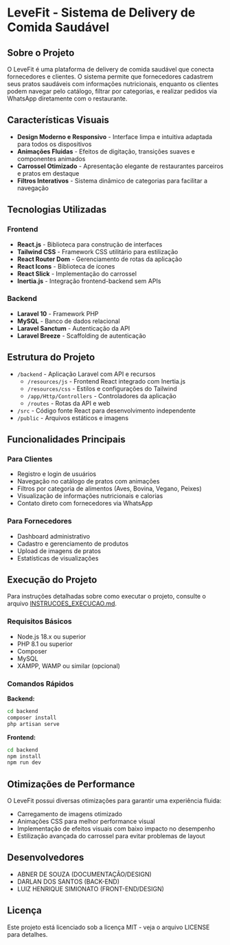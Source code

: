 # LeveFit - Sistema de Delivery de Comida Saudável

## Sobre o Projeto

O LeveFit é uma plataforma de delivery de comida saudável que conecta fornecedores e clientes. O sistema permite que fornecedores cadastrem seus pratos saudáveis com informações nutricionais, enquanto os clientes podem navegar pelo catálogo, filtrar por categorias, e realizar pedidos via WhatsApp diretamente com o restaurante.

## Características Visuais

- **Design Moderno e Responsivo** - Interface limpa e intuitiva adaptada para todos os dispositivos
- **Animações Fluidas** - Efeitos de digitação, transições suaves e componentes animados
- **Carrossel Otimizado** - Apresentação elegante de restaurantes parceiros e pratos em destaque
- **Filtros Interativos** - Sistema dinâmico de categorias para facilitar a navegação

## Tecnologias Utilizadas

### Frontend

- **React.js** - Biblioteca para construção de interfaces
- **Tailwind CSS** - Framework CSS utilitário para estilização
- **React Router Dom** - Gerenciamento de rotas da aplicação
- **React Icons** - Biblioteca de ícones
- **React Slick** - Implementação do carrossel
- **Inertia.js** - Integração frontend-backend sem APIs

### Backend

- **Laravel 10** - Framework PHP
- **MySQL** - Banco de dados relacional
- **Laravel Sanctum** - Autenticação da API
- **Laravel Breeze** - Scaffolding de autenticação

## Estrutura do Projeto

- `/backend` - Aplicação Laravel com API e recursos
  - `/resources/js` - Frontend React integrado com Inertia.js
  - `/resources/css` - Estilos e configurações do Tailwind
  - `/app/Http/Controllers` - Controladores da aplicação
  - `/routes` - Rotas da API e web
- `/src` - Código fonte React para desenvolvimento independente
- `/public` - Arquivos estáticos e imagens

## Funcionalidades Principais

### Para Clientes

- Registro e login de usuários
- Navegação no catálogo de pratos com animações
- Filtros por categoria de alimentos (Aves, Bovina, Vegano, Peixes)
- Visualização de informações nutricionais e calorias
- Contato direto com fornecedores via WhatsApp

### Para Fornecedores

- Dashboard administrativo
- Cadastro e gerenciamento de produtos
- Upload de imagens de pratos
- Estatísticas de visualizações

## Execução do Projeto

Para instruções detalhadas sobre como executar o projeto, consulte o arquivo [INSTRUCOES_EXECUCAO.md](./INSTRUCOES_EXECUCAO.md).

### Requisitos Básicos

- Node.js 18.x ou superior
- PHP 8.1 ou superior
- Composer
- MySQL
- XAMPP, WAMP ou similar (opcional)

### Comandos Rápidos

**Backend:**

```bash
cd backend
composer install
php artisan serve
```

**Frontend:**

```bash
cd backend
npm install
npm run dev
```

## Otimizações de Performance

O LeveFit possui diversas otimizações para garantir uma experiência fluida:

- Carregamento de imagens otimizado
- Animações CSS para melhor performance visual
- Implementação de efeitos visuais com baixo impacto no desempenho
- Estilização avançada do carrossel para evitar problemas de layout

## Desenvolvedores

- ABNER DE SOUZA (DOCUMENTAÇÃO/DESIGN)
- DARLAN DOS SANTOS (BACK-END)
- LUIZ HENRIQUE SIMIONATO (FRONT-END/DESIGN)

## Licença

Este projeto está licenciado sob a licença MIT - veja o arquivo LICENSE para detalhes.
